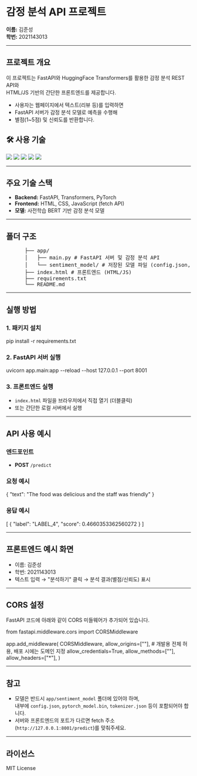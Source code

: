 # 감정 분석 API 프로젝트

**이름:**  김준성  
**학번:** 2021143013

---

## 프로젝트 개요

이 프로젝트는 FastAPI와 HuggingFace Transformers를 활용한 감정 분석 REST API와  
HTML/JS 기반의 간단한 프론트엔드를 제공합니다.

- 사용자는 웹페이지에서 텍스트(리뷰 등)를 입력하면
- FastAPI 서버가 감정 분석 모델로 예측을 수행해
- 별점(1~5점) 및 신뢰도를 반환합니다.


## 🛠️ 사용 기술

<img src="https://img.shields.io/badge/HTML5-E34F26?style=for-the-badge&logo=HTML5&logoColor=white"/>
<img src="https://img.shields.io/badge/CSS3-1572B6?style=for-the-badge&logo=CSS3&logoColor=white"/>
<img src="https://img.shields.io/badge/JavaScript-F7DF1E?style=for-the-badge&logo=JavaScript&logoColor=black"/>
<img src="https://img.shields.io/badge/Python-3776AB?style=for-the-badge&logo=Python&logoColor=white"/>
<img src="https://img.shields.io/badge/FastAPI-009688?style=for-the-badge&logo=FastAPI&logoColor=white"/>


---

## 주요 기술 스택

- **Backend:** FastAPI, Transformers, PyTorch
- **Frontend:** HTML, CSS, JavaScript (fetch API)
- **모델:** 사전학습 BERT 기반 감정 분석 모델

---

## 폴더 구조


<pre>      ├── app/
      │   ├── main.py # FastAPI 서버 및 감정 분석 API 
      │   └── sentiment_model/ # 저장된 모델 파일 (config.json, pytorch_model.bin, tokenizer 등) 
      ├── index.html # 프론트엔드 (HTML/JS) 
      ├── requirements.txt 
      └── README.md </pre>





---

## 실행 방법

### 1. 패키지 설치

pip install -r requirements.txt


### 2. FastAPI 서버 실행

uvicorn app.main:app --reload --host 127.0.0.1 --port 8001


### 3. 프론트엔드 실행

- `index.html` 파일을 브라우저에서 직접 열기 (더블클릭)
- 또는 간단한 로컬 서버에서 실행

---

## API 사용 예시

### 엔드포인트

- **POST** `/predict`

### 요청 예시

{
"text": "The food was delicious and the staff was friendly"
}


### 응답 예시

[
{
"label": "LABEL_4",
"score": 0.4660353362560272
}
]


---

## 프론트엔드 예시 화면

- 이름: 김준성
- 학번: 2021143013
- 텍스트 입력 → "분석하기" 클릭 → 분석 결과(별점/신뢰도) 표시

---

## CORS 설정

FastAPI 코드에 아래와 같이 CORS 미들웨어가 추가되어 있습니다.



from fastapi.middleware.cors import CORSMiddleware

app.add_middleware(
CORSMiddleware,
allow_origins=[""], # 개발용 전체 허용, 배포 시에는 도메인 지정
allow_credentials=True,
allow_methods=[""],
allow_headers=["*"],
)



---

## 참고

- 모델은 반드시 `app/sentiment_model` 폴더에 있어야 하며,  
  내부에 `config.json`, `pytorch_model.bin`, `tokenizer.json` 등이 포함되어야 합니다.
- 서버와 프론트엔드의 포트가 다르면 fetch 주소(`http://127.0.0.1:8001/predict`)를 맞춰주세요.

---

## 라이선스

MIT License

